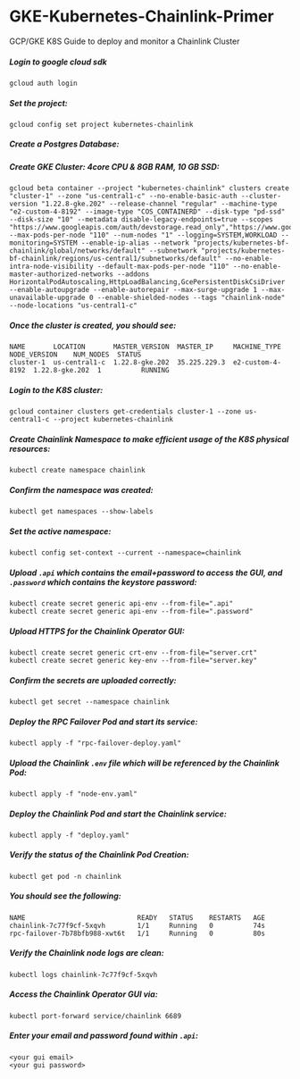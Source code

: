 # GKE-Kubernetes-Chainlink-Primer
GCP/GKE K8S Guide to deploy and monitor a Chainlink Cluster

##### Login to google cloud sdk
```
gcloud auth login
```

##### Set the project:
```
gcloud config set project kubernetes-chainlink
```

##### Create a Postgres Database:

##### Create GKE Cluster: 4core CPU & 8GB RAM, 10 GB SSD:
```
gcloud beta container --project "kubernetes-chainlink" clusters create "cluster-1" --zone "us-central1-c" --no-enable-basic-auth --cluster-version "1.22.8-gke.202" --release-channel "regular" --machine-type "e2-custom-4-8192" --image-type "COS_CONTAINERD" --disk-type "pd-ssd" --disk-size "10" --metadata disable-legacy-endpoints=true --scopes "https://www.googleapis.com/auth/devstorage.read_only","https://www.googleapis.com/auth/logging.write","https://www.googleapis.com/auth/monitoring","https://www.googleapis.com/auth/servicecontrol","https://www.googleapis.com/auth/service.management.readonly","https://www.googleapis.com/auth/trace.append" --max-pods-per-node "110" --num-nodes "1" --logging=SYSTEM,WORKLOAD --monitoring=SYSTEM --enable-ip-alias --network "projects/kubernetes-bf-chainlink/global/networks/default" --subnetwork "projects/kubernetes-bf-chainlink/regions/us-central1/subnetworks/default" --no-enable-intra-node-visibility --default-max-pods-per-node "110" --no-enable-master-authorized-networks --addons HorizontalPodAutoscaling,HttpLoadBalancing,GcePersistentDiskCsiDriver --enable-autoupgrade --enable-autorepair --max-surge-upgrade 1 --max-unavailable-upgrade 0 --enable-shielded-nodes --tags "chainlink-node" --node-locations "us-central1-c"
```

##### Once the cluster is created, you should see:
```
NAME       LOCATION       MASTER_VERSION  MASTER_IP     MACHINE_TYPE      NODE_VERSION    NUM_NODES  STATUS
cluster-1  us-central1-c  1.22.8-gke.202  35.225.229.3  e2-custom-4-8192  1.22.8-gke.202  1          RUNNING
```

##### Login to the K8S cluster:
```
gcloud container clusters get-credentials cluster-1 --zone us-central1-c --project kubernetes-chainlink
```

##### Create Chainlink Namespace to make efficient usage of the K8S physical resources:
```
kubectl create namespace chainlink
```

##### Confirm the namespace was created:
```
kubectl get namespaces --show-labels
```

##### Set the active namespace:
```
kubectl config set-context --current --namespace=chainlink
```

##### Upload `.api` which contains the email+password to access the GUI, and `.password` which contains the keystore password:
```
kubectl create secret generic api-env --from-file=".api"
kubectl create secret generic api-env --from-file=".password"
```

##### Upload HTTPS for the Chainlink Operator GUI:
```
kubectl create secret generic crt-env --from-file="server.crt"
kubectl create secret generic key-env --from-file="server.key"
```

##### Confirm the secrets are uploaded correctly:
```
kubectl get secret --namespace chainlink
```

##### Deploy the RPC Failover Pod and start its service:
```
kubectl apply -f "rpc-failover-deploy.yaml"
```

##### Upload the Chainlink `.env` file which will be referenced by the Chainlink Pod:
```
kubectl apply -f "node-env.yaml"
```

##### Deploy the Chainlink Pod and start the Chainlink service:
```
kubectl apply -f "deploy.yaml"
```

##### Verify the status of the Chainlink Pod Creation:
```
kubectl get pod -n chainlink
```
##### You should see the following:
```
NAME                            READY   STATUS    RESTARTS   AGE
chainlink-7c77f9cf-5xqvh        1/1     Running   0          74s
rpc-failover-7b78bfb988-xwt6t   1/1     Running   0          80s
```

##### Verify the Chainlink node logs are clean:
```
kubectl logs chainlink-7c77f9cf-5xqvh
```

##### Access the Chainlink Operator GUI via:
```
kubectl port-forward service/chainlink 6689
```
##### Enter your email and password found within `.api`:
```
<your gui email>
<your gui password>
```
